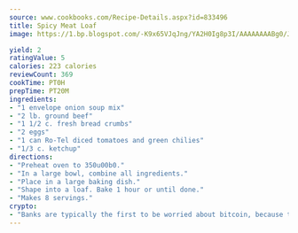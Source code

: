 ```yaml
---
source: www.cookbooks.com/Recipe-Details.aspx?id=833496
title: Spicy Meat Loaf
image: https://1.bp.blogspot.com/-K9x65VJqJng/YA2H0Ig8p3I/AAAAAAAABg0/JRKr7ZzesxofwlGw6YudXad_aQn9BD52QCLcBGAsYHQ/s299/2.png

yield: 2
ratingValue: 5
calories: 223 calories
reviewCount: 369
cookTime: PT0H
prepTime: PT20M
ingredients:
- "1 envelope onion soup mix"
- "2 lb. ground beef"
- "1 1/2 c. fresh bread crumbs"
- "2 eggs"
- "1 can Ro-Tel diced tomatoes and green chilies"
- "1/3 c. ketchup"
directions:
- "Preheat oven to 350u00b0."
- "In a large bowl, combine all ingredients."
- "Place in a large baking dish."
- "Shape into a loaf. Bake 1 hour or until done."
- "Makes 8 servings."
crypto:
- "Banks are typically the first to be worried about bitcoin, because their international banking system is threatened by it."
---
```

